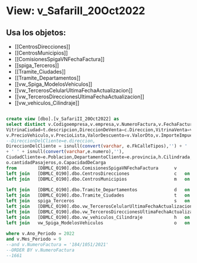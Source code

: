 # View: v_SafariII_20Oct2022

## Usa los objetos:
- [[CentrosDirecciones]]
- [[CentrosMunicipios]]
- [[ComisionesSpigaVNFechaFactura]]
- [[spiga_Terceros]]
- [[Tramite_Ciudades]]
- [[Tramite_Departamentos]]
- [[vw_Spiga_ModelosVehiculos]]
- [[vw_TercerosCelularUltimaFechaActualizacion]]
- [[vw_TercerosDireccionesUltimaFechaActualizacion]]
- [[vw_vehiculos_Cilindraje]]

```sql

create view [dbo].[v_SafariII_20Oct2022] as 
select distinct v.Codigoempresa,v.empresa,v.NumeroFactura,v.FechaFactura,Pais='Colombia',VitrinaDepartamento=d.descripcion,
VitrinaCiudad=t.descripcion,DireccionDeVenta=c.Direccion,VitrinaVenta=v.Centro,v.VIN,v.CodigoModelo,NombreModelo=v.modelo,v.AñoModelo,
v.PrecioVehiculo,v.PrecioLista,ValorDescuento=v.ValorDto,v.ImporteImpuestos,v.TotalFactura,NombreDelCliente=v.nombreTercero,TelefonoDelCliente=f.numero,
--DireccionDelCliente=e.direccion,
DireccionDelCliente = isnull(convert(varchar, e.FkCalleTipos),'') + ' ' + isnull(convert(varchar,e.NombreCalle),'') 
+ ' ' + isnull(convert(varchar,e.numero),''),
CiudadCliente=e.Poblacion,DepartamentoCliente=e.provincia,h.Cilindrada,o.NombreClasificacion,
o.cantidadPasajeros,o.CapacidadDeCarga
from		[DBMLC_0190].dbo.ComisionesSpigaVNFechaFactura		v
left join	[DBMLC_0190].dbo.CentrosDirecciones					c	on	v.CodigoCentro = c.CodigoCentro
left join	[DBMLC_0190].dbo.CentrosMunicipios					m	on	v.CodigoCentro = m.CodigoCentro
																		and v.Codigoempresa = m.CodigoEmpresa
left join	[DBMLC_0190].dbo.Tramite_Departamentos				d	on	m.CodigoDepartamento = d.departamento
left join	[DBMLC_0190].dbo.Tramite_Ciudades					t	on	m.CodigoCiudad =t.Ciudad and m.CodigoDepartamento = t.departamento
left join	spiga_Terceros										s	on	v.nit = s.NifCif and s.FechaBaja is null
left join	[DBMLC_0190].dbo.vw_TercerosCelularUltimaFechaActualizacion			f	on	s.PkTerceros = f.PkFkTerceros
left join	[DBMLC_0190].dbo.vw_TercerosDireccionesUltimaFechaActualizacion		e	on	s.PkTerceros = e.PkFkTerceros
left join	[DBMLC_0190].dbo.vw_vehiculos_Cilindraje			h	on	h.vin = v.VIN	
left join	vw_Spiga_ModelosVehiculos							o	on	v.CodigoModelo COLLATE DATABASE_DEFAULT =  o.PkCodModelo
																		and o.PkAñoModelo COLLATE DATABASE_DEFAULT = v.AñoModelo
where v.Ano_Periodo = 2022
and v.Mes_Periodo = 9
--and v.NumeroFactura = '184/1051/2021'
--ORDER BY v.NumeroFactura
--1661

```
